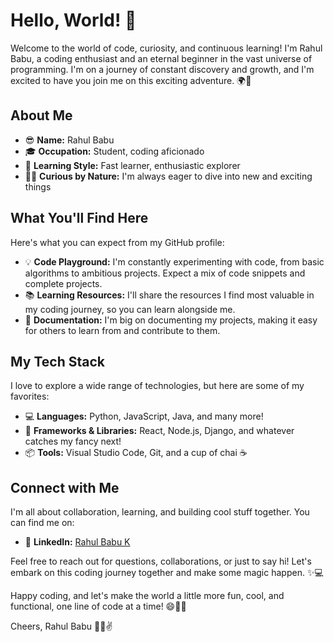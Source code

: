 # Hello, World! 👋

Welcome to the world of code, curiosity, and continuous learning! I'm Rahul Babu, a coding enthusiast and an eternal beginner in the vast universe of programming. I'm on a journey of constant discovery and growth, and I'm excited to have you join me on this exciting adventure. 🌍🚀

## About Me

- 😎 **Name:** Rahul Babu
- 🎓 **Occupation:** Student, coding aficionado
- 🚀 **Learning Style:** Fast learner, enthusiastic explorer
- 🕵️‍♂️ **Curious by Nature:** I'm always eager to dive into new and exciting things

## What You'll Find Here

Here's what you can expect from my GitHub profile:

- 💡 **Code Playground:** I'm constantly experimenting with code, from basic algorithms to ambitious projects. Expect a mix of code snippets and complete projects.
- 📚 **Learning Resources:** I'll share the resources I find most valuable in my coding journey, so you can learn alongside me.
- 📝 **Documentation:** I'm big on documenting my projects, making it easy for others to learn from and contribute to them.

## My Tech Stack

I love to explore a wide range of technologies, but here are some of my favorites:

- 💻 **Languages:** Python, JavaScript, Java, and many more!
- 🧰 **Frameworks & Libraries:** React, Node.js, Django, and whatever catches my fancy next!
- 📦 **Tools:** Visual Studio Code, Git, and a cup of chai ☕

## Connect with Me

I'm all about collaboration, learning, and building cool stuff together. You can find me on:

- 👔 **LinkedIn:** [Rahul Babu K](https://www.linkedin.com/in/rahulbabuk/)

Feel free to reach out for questions, collaborations, or just to say hi! Let's embark on this coding journey together and make some magic happen. ✨💻

Happy coding, and let's make the world a little more fun, cool, and functional, one line of code at a time! 😄🚀🌟

Cheers,
Rahul Babu 👨‍💻✌️
